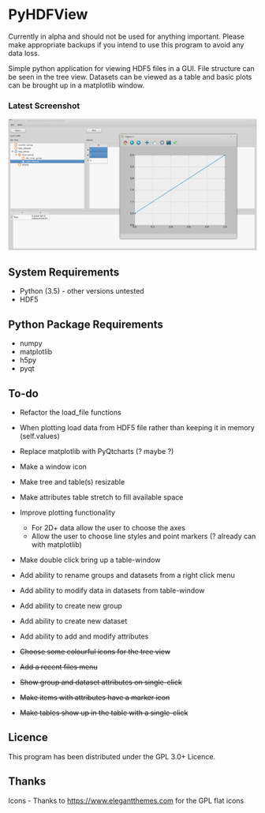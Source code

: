 # PyHDFView

Currently in alpha and should not be used for anything important. Please make appropriate backups if you intend to use this program to avoid any data loss.

Simple python application for viewing HDF5 files in a GUI. File structure can be seen in the tree view. Datasets can be viewed as a table and basic plots can be brought up in a matplotlib window.

### Latest Screenshot
![img](https://github.com/DavidPost-1/PyHDFView/blob/master/screenshots/30-08-2016.png?raw=true)

## System Requirements
- Python (3.5) - other versions untested
- HDF5

## Python Package Requirements
- numpy
- matplotlib
- h5py
- pyqt

## To-do
- Refactor the load_file functions
- When plotting load data from HDF5 file rather than keeping it in memory (self.values)
- Replace matplotlib with PyQtcharts (? maybe ?)
- Make a window icon
- Make tree and table(s) resizable
- Make attributes table stretch to fill available space
- Improve plotting functionality
    - For 2D+ data allow the user to choose the axes
    - Allow the user to choose line styles and point markers (? already can with matplotlib)
- Make double click bring up a table-window
- Add ability to rename groups and datasets from a right click menu
- Add ability to modify data in datasets from table-window
- Add ability to create new group
- Add ability to create new dataset
- Add ability to add and modify attributes

- ~~Choose some colourful icons for the tree view~~
- ~~Add a recent files menu~~
- ~~Show group and dataset attributes on single-click~~
- ~~Make items with attributes have a marker icon~~
- ~~Make tables show up in the table with a single-click~~

## Licence
This program has been distributed under the GPL 3.0+ Licence.


## Thanks
Icons - Thanks to https://www.elegantthemes.com for the GPL flat icons
